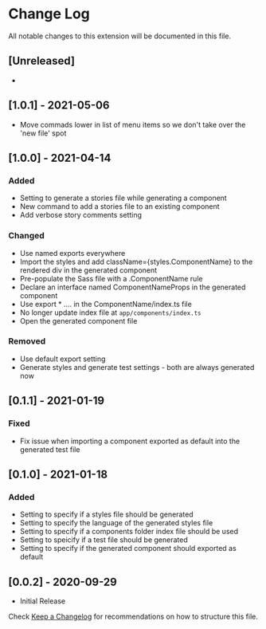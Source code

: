 # Change Log

All notable changes to this extension will be documented in this file.

## [Unreleased]

-

## [1.0.1] - 2021-05-06

- Move commads lower in list of menu items so we don't take over the 'new file' spot

## [1.0.0] - 2021-04-14

### Added

- Setting to generate a stories file while generating a component
- New command to add a stories file to an existing component
- Add verbose story comments setting

### Changed

- Use named exports everywhere
- Import the styles and add className={styles.ComponentName} to the rendered div in the generated component
- Pre-populate the Sass file with a .ComponentName rule
- Declare an interface named ComponentNameProps in the generated component
- Use export \* …. in the ComponentName/index.ts file
- No longer update index file at `app/components/index.ts`
- Open the generated component file

### Removed

- Use default export setting
- Generate styles and generate test settings - both are always generated now

## [0.1.1] - 2021-01-19

### Fixed

- Fix issue when importing a component exported as default into the generated test file

## [0.1.0] - 2021-01-18

### Added

- Setting to specify if a styles file should be generated
- Setting to specify the language of the generated styles file
- Setting to specify if a components folder index file should be used
- Setting to speicify if a test file should be generated
- Setting to specify if the generated component should exported as default

## [0.0.2] - 2020-09-29

- Initial Release

Check [Keep a Changelog](http://keepachangelog.com/) for recommendations on how to structure this file.
